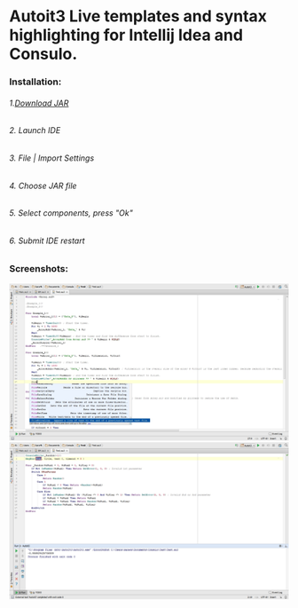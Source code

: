 # Autoit3 Live templates and syntax highlighting for Intellij Idea and Consulo.

### Installation:

###### 1.[Download JAR](https://github.com/kara4k/Autoit3-Live-templates-and-syntax-highlighting-for-Intellij-Idea-and-Consulo/tree/master/autoit3)
###### 2. Launch IDE
###### 3. File | Import Settings
###### 4. Choose JAR file
###### 5. Select components, press "Ok"
###### 6. Submit IDE restart

### Screenshots:

![Autoit3](/screens/1.jpg?raw=true "")
![Autoit3](/screens/2.jpg?raw=true "")
